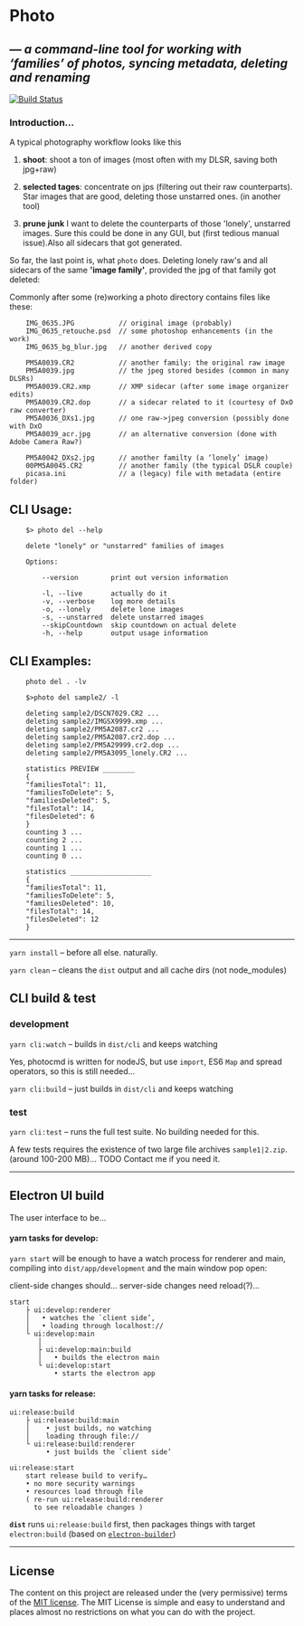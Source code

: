 # Photo

## — _a command-line tool for working with ‘families’ of photos, syncing metadata, deleting and renaming_

[![Build Status](https://travis-ci.com/nocke/photocmd.svg?branch=master)](https://travis-ci.com/nocke/photocmd)

### Introduction...

A typical photography workflow looks like this

1. **shoot**: shoot a ton of images (most often with my DLSR, saving both jpg+raw)
1. **selected tages**: concentrate on jps (filtering out their raw counterparts). Star images that are good, deleting those unstarred ones. (in another tool)

3. **prune junk** I want to delete the counterparts of those 'lonely', unstarred images. Sure this could be done in any GUI, but (first tedious manual issue).Also all sidecars that got generated.

So far, the last point is, what `photo` does. Deleting lonely raw's and all sidecars of the same **'image family'**, provided the jpg of that family got deleted:

Commonly after some (re)working a photo directory contains files like these:

```
    IMG_0635.JPG           // original image (probably)
    IMG_0635_retouche.psd  // some photoshop enhancements (in the work)
    IMG_0635_bg_blur.jpg   // another derived copy

    PM5A0039.CR2           // another family: the original raw image
    PM5A0039.jpg           // the jpeg stored besides (common in many DLSRs)
    PM5A0039.CR2.xmp       // XMP sidecar (after some image organizer edits)
    PM5A0039.CR2.dop       // a sidecar related to it (courtesy of DxO raw converter)
    PM5A0036_DXs1.jpg      // one raw->jpeg conversion (possibly done with DxO
    PM5A0039_acr.jpg       // an alternative conversion (done with Adobe Camera Raw?)

    PM5A0042_DXs2.jpg      // another familty (a ‘lonely’ image)
    00PM5A0045.CR2         // another family (the typical DSLR couple)
    picasa.ini             // a (legacy) file with metadata (entire folder)
```

## CLI Usage:

```
    $> photo del --help

    delete "lonely" or "unstarred" families of images

    Options:

        --version        print out version information

        -l, --live       actually do it
        -v, --verbose    log more details
        -o, --lonely     delete lone images
        -s, --unstarred  delete unstarred images
        --skipCountdown  skip countdown on actual delete
        -h, --help       output usage information
```

## CLI Examples:

```
    photo del . -lv

    $>photo del sample2/ -l

    deleting sample2/DSCN7029.CR2 ...
    deleting sample2/IMGSX9999.xmp ...
    deleting sample2/PM5A2087.cr2 ...
    deleting sample2/PM5A2087.cr2.dop ...
    deleting sample2/PM5A29999.cr2.dop ...
    deleting sample2/PM5A3095_lonely.CR2 ...

    statistics PREVIEW ________
    {
    "familiesTotal": 11,
    "familiesToDelete": 5,
    "familiesDeleted": 5,
    "filesTotal": 14,
    "filesDeleted": 6
    }
    counting 3 ...
    counting 2 ...
    counting 1 ...
    counting 0 ...

    statistics ____________________
    {
    "familiesTotal": 11,
    "familiesToDelete": 5,
    "familiesDeleted": 10,
    "filesTotal": 14,
    "filesDeleted": 12
    }

```
----

`yarn install` – before all else. naturally.

`yarn clean` – cleans the `dist` output and all cache dirs (not node_modules)


## CLI build & test

### development

`yarn cli:watch` – builds in `dist/cli` and keeps watching

Yes, photocmd is written for nodeJS, but use `import`, ES6 `Map` and spread operators, so this is still needed...

`yarn cli:build` – just builds in `dist/cli` and keeps watching

### test

`yarn cli:test` – runs the full test suite. No building needed for this.

A few tests requires the existence of two large file archives  `sample1|2.zip`. (around 100-200 MB)... TODO Contact me if you need it.

----
## Electron UI build

The user interface to be...

#### yarn tasks for develop:

`yarn start` will be enough to have a watch process for renderer and main, compiling into `dist/app/development` and the main window pop open:

client-side changes should...
server-side changes need reload(?)...

```
start
    ├ ui:develop:renderer
    │   • watches the `client side’,
    │   • loading through localhost://
    └ ui:develop:main
       │
       ├ ui:develop:main:build
       │   • builds the electron main
       └ ui:develop:start
           • starts the electron app
```

#### yarn tasks for release:



```
ui:release:build
    ├ ui:release:build:main
    │    • just builds, no watching
    │    loading through file://
    └ ui:release:build:renderer
         • just builds the `client side’

ui:release:start
    start release build to verify…
    • no more security warnings
    • resources load through file
    ( re-run ui:release:build:renderer
      to see reloadable changes )
```

**`dist`** runs `ui:release:build` first, then packages things with target `electron:build` (based on [`electron-builder`](https://github.com/electron-userland/electron-builder))

----
## License

The content on this project are released under the (very permissive) terms of the [MIT license](LICENSE). The MIT License is simple and easy to understand and places almost no restrictions on what you can do with the project.
